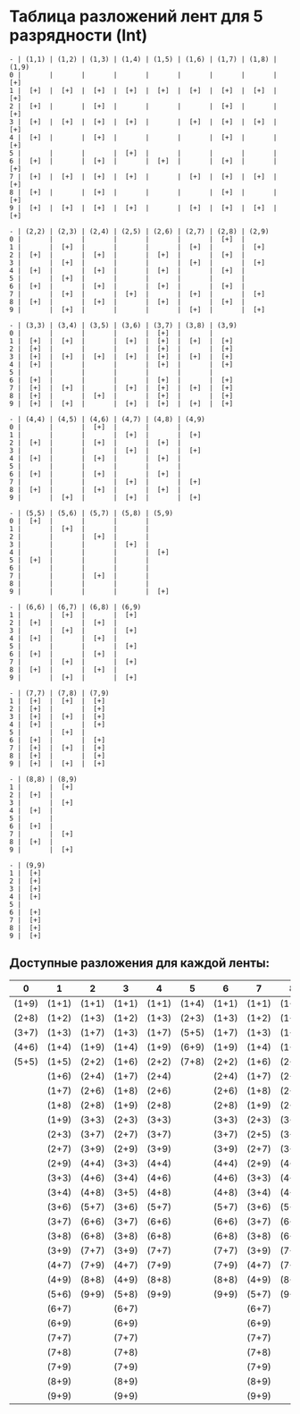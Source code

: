 # Таблица разложений лент для 5 разрядности (Int)

```
- | (1,1) | (1,2) | (1,3) | (1,4) | (1,5) | (1,6) | (1,7) | (1,8) | (1,9)
0 |       |       |       |       |       |       |       |       |  [+] 
1 |  [+]  |  [+]  |  [+]  |  [+]  |  [+]  |  [+]  |  [+]  |  [+]  |  [+] 
2 |  [+]  |       |  [+]  |       |       |       |  [+]  |       |  [+] 
3 |  [+]  |  [+]  |  [+]  |  [+]  |       |  [+]  |  [+]  |  [+]  |  [+] 
4 |  [+]  |       |  [+]  |       |       |       |  [+]  |       |  [+] 
5 |       |       |       |  [+]  |       |       |       |       |      
6 |  [+]  |       |  [+]  |       |  [+]  |       |  [+]  |       |  [+] 
7 |  [+]  |  [+]  |  [+]  |  [+]  |       |  [+]  |  [+]  |  [+]  |  [+] 
8 |  [+]  |       |  [+]  |       |       |       |  [+]  |       |  [+] 
9 |  [+]  |  [+]  |  [+]  |  [+]  |       |  [+]  |  [+]  |  [+]  |  [+] 

- | (2,2) | (2,3) | (2,4) | (2,5) | (2,6) | (2,7) | (2,8) | (2,9)
0 |       |       |       |       |       |       |  [+]  |      
1 |       |  [+]  |       |       |       |  [+]  |       |  [+] 
2 |  [+]  |       |  [+]  |       |  [+]  |       |  [+]  |      
3 |       |  [+]  |       |       |       |  [+]  |       |  [+] 
4 |  [+]  |       |  [+]  |       |  [+]  |       |  [+]  |      
5 |       |  [+]  |       |       |       |       |       |      
6 |  [+]  |       |  [+]  |       |  [+]  |       |  [+]  |      
7 |       |  [+]  |       |  [+]  |       |  [+]  |       |  [+] 
8 |  [+]  |       |  [+]  |       |  [+]  |       |  [+]  |      
9 |       |  [+]  |       |       |       |  [+]  |       |  [+] 

- | (3,3) | (3,4) | (3,5) | (3,6) | (3,7) | (3,8) | (3,9)
0 |       |       |       |       |  [+]  |       |      
1 |  [+]  |  [+]  |       |  [+]  |  [+]  |  [+]  |  [+] 
2 |  [+]  |       |       |       |  [+]  |       |  [+] 
3 |  [+]  |  [+]  |  [+]  |  [+]  |  [+]  |  [+]  |  [+] 
4 |  [+]  |       |       |       |  [+]  |       |  [+] 
5 |       |       |       |       |       |       |      
6 |  [+]  |       |       |       |  [+]  |       |  [+] 
7 |  [+]  |  [+]  |       |  [+]  |  [+]  |  [+]  |  [+] 
8 |  [+]  |       |  [+]  |       |  [+]  |       |  [+] 
9 |  [+]  |  [+]  |       |  [+]  |  [+]  |  [+]  |  [+] 

- | (4,4) | (4,5) | (4,6) | (4,7) | (4,8) | (4,9)
0 |       |       |  [+]  |       |       |      
1 |       |       |       |  [+]  |       |  [+] 
2 |  [+]  |       |  [+]  |       |  [+]  |      
3 |       |       |       |  [+]  |       |  [+] 
4 |  [+]  |       |  [+]  |       |  [+]  |      
5 |       |       |       |       |       |      
6 |  [+]  |       |  [+]  |       |  [+]  |      
7 |       |       |       |  [+]  |       |  [+] 
8 |  [+]  |       |  [+]  |       |  [+]  |      
9 |       |  [+]  |       |  [+]  |       |  [+] 

- | (5,5) | (5,6) | (5,7) | (5,8) | (5,9)
0 |  [+]  |       |       |       |      
1 |       |  [+]  |       |       |      
2 |       |       |  [+]  |       |      
3 |       |       |       |  [+]  |      
4 |       |       |       |       |  [+] 
5 |  [+]  |       |       |       |      
6 |       |       |       |       |      
7 |       |       |  [+]  |       |      
8 |       |       |       |       |      
9 |       |       |       |       |  [+] 

- | (6,6) | (6,7) | (6,8) | (6,9)
1 |       |  [+]  |       |  [+] 
2 |  [+]  |       |  [+]  |      
3 |       |  [+]  |       |  [+] 
4 |  [+]  |       |  [+]  |      
5 |       |       |       |  [+] 
6 |  [+]  |       |  [+]  |      
7 |       |  [+]  |       |  [+] 
8 |  [+]  |       |  [+]  |      
9 |       |  [+]  |       |  [+] 

- | (7,7) | (7,8) | (7,9)
1 |  [+]  |  [+]  |  [+] 
2 |  [+]  |       |  [+] 
3 |  [+]  |  [+]  |  [+] 
4 |  [+]  |       |  [+] 
5 |       |  [+]  |      
6 |  [+]  |       |  [+] 
7 |  [+]  |  [+]  |  [+] 
8 |  [+]  |       |  [+] 
9 |  [+]  |  [+]  |  [+] 

- | (8,8) | (8,9)
1 |       |  [+] 
2 |  [+]  |      
3 |       |  [+] 
4 |  [+]  |      
5 |       |      
6 |  [+]  |      
7 |       |  [+] 
8 |  [+]  |      
9 |       |  [+] 

- | (9,9)
1 |  [+] 
2 |  [+] 
3 |  [+] 
4 |  [+] 
5 |      
6 |  [+] 
7 |  [+] 
8 |  [+] 
9 |  [+] 
```

## Доступные разложения для каждой ленты:

|   0   |   1   |   2   |   3   |   4   |   5   |   6   |   7   |   8   |   9   |
|-------|-------|-------|-------|-------|-------|-------|-------|-------|-------|
| (1+9) | (1+1) | (1+1) | (1+1) | (1+1) | (1+4) | (1+1) | (1+1) | (1+1) | (1+1) |
| (2+8) | (1+2) | (1+3) | (1+2) | (1+3) | (2+3) | (1+3) | (1+2) | (1+3) | (1+2) |
| (3+7) | (1+3) | (1+7) | (1+3) | (1+7) | (5+5) | (1+7) | (1+3) | (1+7) | (1+3) |
| (4+6) | (1+4) | (1+9) | (1+4) | (1+9) | (6+9) | (1+9) | (1+4) | (1+9) | (1+4) |
| (5+5) | (1+5) | (2+2) | (1+6) | (2+2) | (7+8) | (2+2) | (1+6) | (2+2) | (1+6) |
|       | (1+6) | (2+4) | (1+7) | (2+4) |       | (2+4) | (1+7) | (2+4) | (1+7) |
|       | (1+7) | (2+6) | (1+8) | (2+6) |       | (2+6) | (1+8) | (2+6) | (1+8) |
|       | (1+8) | (2+8) | (1+9) | (2+8) |       | (2+8) | (1+9) | (2+8) | (1+9) |
|       | (1+9) | (3+3) | (2+3) | (3+3) |       | (3+3) | (2+3) | (3+3) | (2+3) |
|       | (2+3) | (3+7) | (2+7) | (3+7) |       | (3+7) | (2+5) | (3+7) | (2+7) |
|       | (2+7) | (3+9) | (2+9) | (3+9) |       | (3+9) | (2+7) | (3+9) | (2+9) |
|       | (2+9) | (4+4) | (3+3) | (4+4) |       | (4+4) | (2+9) | (4+4) | (3+3) |
|       | (3+3) | (4+6) | (3+4) | (4+6) |       | (4+6) | (3+3) | (4+6) | (3+4) |
|       | (3+4) | (4+8) | (3+5) | (4+8) |       | (4+8) | (3+4) | (4+8) | (3+6) |
|       | (3+6) | (5+7) | (3+6) | (5+7) |       | (5+7) | (3+6) | (5+7) | (3+7) |
|       | (3+7) | (6+6) | (3+7) | (6+6) |       | (6+6) | (3+7) | (6+6) | (3+8) |
|       | (3+8) | (6+8) | (3+8) | (6+8) |       | (6+8) | (3+8) | (6+8) | (3+9) |
|       | (3+9) | (7+7) | (3+9) | (7+7) |       | (7+7) | (3+9) | (7+7) | (4+5) |
|       | (4+7) | (7+9) | (4+7) | (7+9) |       | (7+9) | (4+7) | (7+9) | (4+7) |
|       | (4+9) | (8+8) | (4+9) | (8+8) |       | (8+8) | (4+9) | (8+8) | (4+9) |
|       | (5+6) | (9+9) | (5+8) | (9+9) |       | (9+9) | (5+7) | (9+9) | (5+9) |
|       | (6+7) |       | (6+7) |       |       |       | (6+7) |       | (6+7) |
|       | (6+9) |       | (6+9) |       |       |       | (6+9) |       | (6+9) |
|       | (7+7) |       | (7+7) |       |       |       | (7+7) |       | (7+7) |
|       | (7+8) |       | (7+8) |       |       |       | (7+8) |       | (7+8) |
|       | (7+9) |       | (7+9) |       |       |       | (7+9) |       | (7+9) |
|       | (8+9) |       | (8+9) |       |       |       | (8+9) |       | (8+9) |
|       | (9+9) |       | (9+9) |       |       |       | (9+9) |       | (9+9) |






































